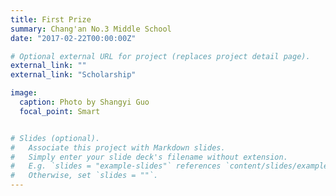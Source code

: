 ```yaml
---
title: First Prize
summary: Chang'an No.3 Middle School
date: "2017-02-22T00:00:00Z"

# Optional external URL for project (replaces project detail page).
external_link: ""
external_link: "Scholarship"

image:
  caption: Photo by Shangyi Guo
  focal_point: Smart


# Slides (optional).
#   Associate this project with Markdown slides.
#   Simply enter your slide deck's filename without extension.
#   E.g. `slides = "example-slides"` references `content/slides/example-slides.md`.
#   Otherwise, set `slides = ""`.
---
```

